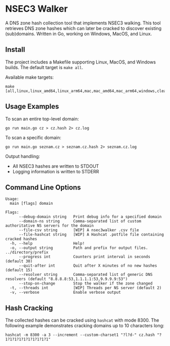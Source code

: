 # NSEC3 Walker

A DNS zone hash collection tool that implements NSEC3 walking.
This tool retrieves DNS zone hashes which can later be cracked to discover existing (sub)domains.
Written in Go, working on Windows, MacOS, and Linux.

## Install

The project includes a Makefile supporting Linux, MacOS, and Windows builds. The default target is `make all`.

Available make targets:
```shell
make [all,linux,linux_amd64,linux_arm64,mac,mac_amd64,mac_arm64,windows,clean]
```

## Usage Examples

To scan an entire top-level domain:
```shell
go run main.go cz > cz.hash 2> cz.log
```

To scan a specific domain:
```shell
go run main.go seznam.cz > seznam.cz.hash 2> seznam.cz.log
```

Output handling:
- All NSEC3 hashes are written to STDOUT
- Logging information is written to STDERR

## Command Line Options

```shell
Usage:
  main [flags] domain

Flags:
      --debug-domain string   Print debug info for a specified domain
      --domain-ns string      Comma-separated list of custom authoritative NS servers for the domain
      --file-csv string       [WIP] A nsec3walker .csv file
      --file-hashcat string   [WIP] A Hashcat .potfile file containing cracked hashes
  -h, --help                  Help!
  -o, --output string         Path and prefix for output files. ../directory/prefix
      --progress int          Counters print interval in seconds (default 30)
      --quit-after int        Quit after X minutes of no new hashes (default 15)
      --resolver string       Comma-separated list of generic DNS resolvers (default "8.8.8.8:53,1.1.1.1:53,9.9.9.9:53")
      --stop-on-change        Stop the walker if the zone changed
  -t, --threads int           [WIP] Threads per NS server (default 2)
  -v, --verbose               Enable verbose output

```

## Hash Cracking

The collected hashes can be cracked using `hashcat` with mode 8300.
The following example demonstrates cracking domains up to 10 characters long:

```shell
hashcat -m 8300 -a 3 --increment --custom-charset1 "?l?d-" cz.hash "?1?1?1?1?1?1?1?1?1?1"
```
